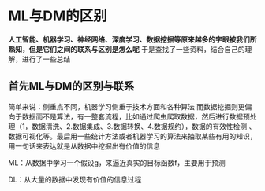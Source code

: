 # ML与DM的区别
**人工智能、机器学习、神经网络、深度学习、数据挖掘等原来越多的字眼被我们所熟知，但是它们之间的联系与区别是怎么呢**
于是查找了一些资料，结合自己的理解，进行了一些总结
## 首先ML与DM的区别与联系
简单来说：侧重点不同，机器学习侧重于技术方面和各种算法
而数据挖掘则更偏向于数据而不是算法，有一整套流程，比如通过爬虫爬取数据，然后进行数据预处理（1，数据清洗、2.数据集成、3.数据转换、4.数据规约），数据的有效性检测
、数据可视化等。最后用一些统计方法或者机器学习的算法来抽取某些有用的知识，用一句话来表达就是从数据中挖掘出有价值的信息

ML：从数据中学习一个假设g，来逼近真实的目标函数f，主要用于预测

DL：从大量的数据中发现有价值的信息过程

